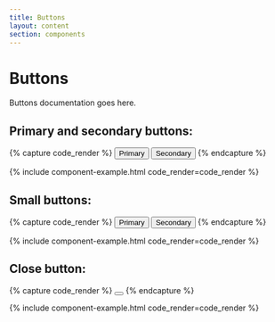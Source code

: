 ```yaml
---
title: Buttons
layout: content
section: components
---
```


# Buttons

Buttons documentation goes here.

## Primary and secondary buttons:

{% capture code_render %}
<button type="button" class="est-btn">Primary</button>
<button type="button" class="est-btn est-btn__secondary">Secondary</button>
{% endcapture %}

{% include component-example.html code_render=code_render %}

## Small buttons:

{% capture code_render %}
<button type="button" class="est-btn est-btn__small">Primary</button>
<button type="button" class="est-btn est-btn__small est-btn__secondary">Secondary</button>
{% endcapture %}

{% include component-example.html code_render=code_render %}

## Close button:

{% capture code_render %}
<button type="button" class="est-close" aria-label="Close"></button>
{% endcapture %}

{% include component-example.html code_render=code_render %}
